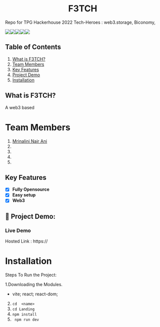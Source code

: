 # **<div align="center">F3TCH</div>**  
<desc>

Repo for TPG Hackerhouse 2022
Tech-Heroes : web3.storage, Biconomy, 

<img src="https://img.shields.io/badge/Blockchain.com-121D33?logo=blockchaindotcom&logoColor=fff&style=for-the-badge"><img src="https://img.shields.io/badge/JavaScript-323330?style=for-the-badge&logo=javascript&logoColor=F7DF1E"><img src="https://img.shields.io/badge/Blockchain.com-121D33?logo=blockchaindotcom&logoColor=fff&style=for-the-badge"><img src="https://img.shields.io/badge/Vite-B73BFE?style=for-the-badge&logo=vite&logoColor=FFD62E"><img src="https://img.shields.io/badge/CSS3-1572B6?style=for-the-badge&logo=css3&logoColor=white">
## Table of Contents
1. [What is F3TCH?](#project-description)
2. [Team Members](#team-members)
3. [Key Features](#key-features)
4. [Project Demo](#project-demo)
5. [Installation](#installation)



## What is F3TCH?
A web3 based

# Team Members

1. [Mrinalini Nair Ani](https://github.com/hacksh4w/)
1. 
1.
1.
1.

## Key Features 
- [x] **Fully Opensource**
- [x] **Easy setup**
- [x] **Web3**

## 🔧 Project Demo:
### Live Demo
Hosted Link : https://

# Installation
Steps To Run the Project:

1.Downloading the Modules.
- vite; react; react-dom; 
2. `` cd  <name>  ``
3. `` cd Landing ``
4. ``npm install``
5. `` npm run dev``
